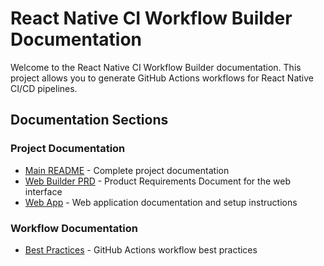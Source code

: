 # React Native CI Workflow Builder Documentation

Welcome to the React Native CI Workflow Builder documentation. This project allows you to generate GitHub Actions workflows for React Native CI/CD pipelines.

## Documentation Sections

### Project Documentation

- [Main README](./README.md) - Complete project documentation
- [Web Builder PRD](./project/web-builder-prd.md) - Product Requirements Document for the web interface
- [Web App](./project/web-app.md) - Web application documentation and setup instructions

### Workflow Documentation

- [Best Practices](./workflows/best-practices.md) - GitHub Actions workflow best practices